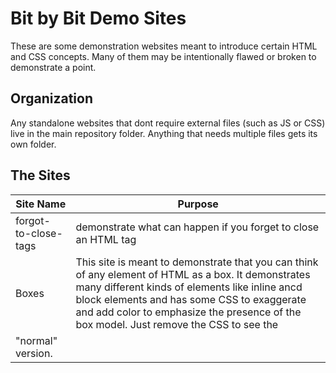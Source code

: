 # Bit by Bit Demo Sites 

These are some demonstration websites meant to introduce certain HTML and CSS concepts. Many of them may be intentionally flawed or broken to demonstrate a point.


## Organization

Any standalone websites that dont require external files (such as JS or CSS) live in the main repository folder. Anything that needs multiple files gets its own folder.


## The Sites

|    Site Name   |    Purpose      |
|--------|----------|
|   forgot-to-close-tags    |    demonstrate what can happen if you forget to close an HTML tag      |
|    Boxes   |    This site is meant to demonstrate that you can think of any element of HTML as a box. It demonstrates many different kinds of elements like inline ancd block elements and has some CSS to exaggerate and add color to emphasize the presence of the box model. Just remove the CSS to see the 
"normal" version.     |
